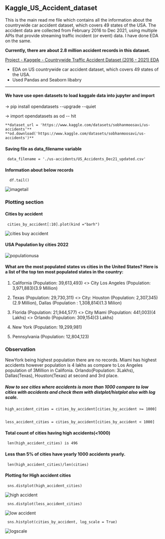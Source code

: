 ## Kaggle_US_Accident_dataset

This is the main read me file which contains all the information about the countrywide car accident dataset, which covers 49 states of the USA. The accident data are collected from February 2016 to Dec 2021, using multiple APIs that provide streaming traffic incident (or event) data. I have done EDA on the same.

**Currently, there are about 2.8 million accident records in this dataset.**

[Project - Kaggele - Countrywide Traffic Accident Dataset (2016 - 2021) EDA](https://mohammedkameel.github.io/Kaggle_US_Accident_dataset/)

- EDA on US countrywide car accident dataset, which covers 49 states of the USA.
- Used Pandas and Seaborn libabry 
***************************************************************************

#### We have use open datasets to load kaggale data into jupyter and import 
-> pip install opendatasets --upgrade --quiet 

-> import opendatasets as od -- hit

    **dataset_url = 'https://www.kaggle.com/datasets/sobhanmoosavi/us-accidents'**
    **od.download('https://www.kaggle.com/datasets/sobhanmoosavi/us-accidents')** 
    
 #### Saving file as data_filename variable 
     data_filename = './us-accidents/US_Accidents_Dec21_updated.csv'
     
 #### Information about below records
      df.tail() 
  
  ![imagetail](https://user-images.githubusercontent.com/56510494/192331993-41024bf8-1d45-4062-b59e-ea98d3748f09.PNG)

     
###   Plotting section
#### Cities by accident 
     cities_by_accident[:10].plot(kind ="barh")
     
 ![cities buy accident](https://user-images.githubusercontent.com/56510494/192334023-68f6144c-7036-48e8-bb97-ba5f52cacb2b.PNG)
 
 #### USA Population by cities 2022
 ![populationusa](https://user-images.githubusercontent.com/56510494/192597038-64306646-357b-4837-85ac-edb14b23c47b.PNG)
      
 #### What are the most populated states vs cities in the United States? Here is a list of the top ten most populated states in the country:

   1. California (Population: 39,613,493) <> City Los Angeles (Population: 3,971,883)(3.9 Million) 
   
   2. Texas (Population: 29,730,311) <> City: Houston (Population: 2,307,345)(2.9 Million), Dallas (Population : 1,308,814)(1.3 Milion)
   
   3. Florida (Population: 21,944,577) <> City Miami (Population: 441,003)(4 Lakhs) <> Orlando (Population: 309,154)(3 Lakhs)
   
   4. New York (Population: 19,299,981)  
   
   5. Pennsylvania (Population: 12,804,123)  
   
  

 
### Observation


NewYork being highest population there are no records. Miami has highest accidents however population is 4 lakhs as compare to Los Angeles population of 3Million in Califonia.
Orlando(Population: 3Lakhs), Dallas(Texas), Houston(Texas) at second and 3rd place. 

##### Now to see cities where accidents is more than 1000 compare to low cities with accidents and check them with distplot/histplot also with log scale. 

    high_accident_cities = cities_by_accident[cities_by_accident >= 1000]
  
  
    less_accident_cities = cities_by_accident[cities_by_accident < 1000]

#### Total count of cities having high accidents(<1000) 

     len(high_accident_cities) is 496



#### Less than 5% of cities have yearly 1000 accidents yearly. 

     len(high_accident_cities)/len(cities) 
   
   
   
   

#### Plotting for High accident cities 

     sns.distplot(high_accident_cities) 
     
![high accident](https://user-images.githubusercontent.com/56510494/193461929-4a218889-b473-4f98-8190-083e0e0feb73.PNG)

     sns.distplot(less_accident_cities) 
     
![low accident](https://user-images.githubusercontent.com/56510494/193461963-ca939a3a-f673-4ec4-98bb-ab43052fbf6a.PNG)


     sns.histplot(cities_by_accident, log_scale = True) 
     
![logscale](https://user-images.githubusercontent.com/56510494/193462011-7733ddd6-5c2f-42b5-b42d-f99033258fd5.PNG)

  




